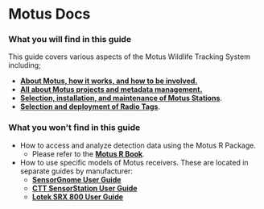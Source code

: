 # Motus Docs

### What you will find in this guide

This guide covers various aspects of the Motus Wildlife Tracking System including;

* [**About Motus, how it works, and how to be involved.**](about-motus/introduction-and-overview.md)
* [**All about Motus projects and metadata management.**](project-management/introduction.md)
* [**Selection, installation, and maintenance of Motus Stations**](broken-reference/).
* [**Selection and deployment of Radio Tags**](broken-reference/).

### What you won't find in this guide

* How to access and analyze detection data using the Motus R Package.
  * Please refer to the [**Motus R Book**](https://motus.org/MotusRBook/).
* How to use specific models of Motus receivers. These are located in separate guides by manufacturer:
  * [**SensorGnome User Guide**](http://docs.motus.org/sensorgnome)
  * [**CTT SensorStation User Guide**](https://store.celltracktech.com/pages/installation-guides)
  * [**Lotek SRX 800 User Guide**](https://fccid.io/FW9SRX800/User-Manual/User-Manual-2328127)

